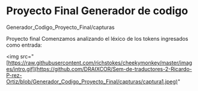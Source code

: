 # Proyecto Final Generador de codigo

Generador_Codigo_Proyecto_Final/capturas

Proyecto final
Comenzamos analizando el léxico de los tokens ingresados como entrada:

<img src="[https://raw.githubusercontent.com/richstokes/cheekymonkey/master/images/intro.gif](https://github.com/DRAIXCOR/Sem-de-traductores-2-Ricardo-P-rez-Ortiz/blob/Generador_Codigo_Proyecto_Final/capturas/captura1.jpeg)" 



